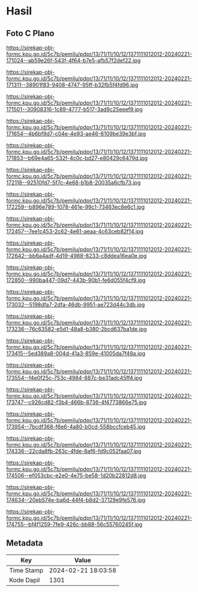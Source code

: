 # Hasil

## Foto C Plano

https://sirekap-obj-formc.kpu.go.id/5c7b/pemilu/pdpr/13/71/11/10/12/1371111012012-20240221-171024--ab59e26f-543f-4f64-b7e5-afb57f2def22.jpg

https://sirekap-obj-formc.kpu.go.id/5c7b/pemilu/pdpr/13/71/11/10/12/1371111012012-20240221-171311--38901f83-9408-4747-95ff-b32fb5f4fd96.jpg

https://sirekap-obj-formc.kpu.go.id/5c7b/pemilu/pdpr/13/71/11/10/12/1371111012012-20240221-171501--30908316-1c89-4777-b517-3ad9c25eeef9.jpg

https://sirekap-obj-formc.kpu.go.id/5c7b/pemilu/pdpr/13/71/11/10/12/1371111012012-20240221-171654--4b6bf9d7-c04e-4e93-ae46-6109be39e3bf.jpg

https://sirekap-obj-formc.kpu.go.id/5c7b/pemilu/pdpr/13/71/11/10/12/1371111012012-20240221-171853--b69e4a65-532f-4c0c-bd27-e80429c6479d.jpg

https://sirekap-obj-formc.kpu.go.id/5c7b/pemilu/pdpr/13/71/11/10/12/1371111012012-20240221-172118--92510fd7-5f7c-4e68-b1b8-20035a6cfb73.jpg

https://sirekap-obj-formc.kpu.go.id/5c7b/pemilu/pdpr/13/71/11/10/12/1371111012012-20240221-172259--b896e789-1078-461e-99c1-73463ec8e6c1.jpg

https://sirekap-obj-formc.kpu.go.id/5c7b/pemilu/pdpr/13/71/11/10/12/1371111012012-20240221-172457--7ee1c453-2c62-4e61-aeaa-4c63ceb82f14.jpg

https://sirekap-obj-formc.kpu.go.id/5c7b/pemilu/pdpr/13/71/11/10/12/1371111012012-20240221-172642--bb6a4adf-4d19-4988-8233-c8ddea16ea0e.jpg

https://sirekap-obj-formc.kpu.go.id/5c7b/pemilu/pdpr/13/71/11/10/12/1371111012012-20240221-172850--990ba447-09d7-443b-90b1-fe6d055f4cf9.jpg

https://sirekap-obj-formc.kpu.go.id/5c7b/pemilu/pdpr/13/71/11/10/12/1371111012012-20240221-173032--5198dfa7-2dfa-46db-9951-ae723d44c3db.jpg

https://sirekap-obj-formc.kpu.go.id/5c7b/pemilu/pdpr/13/71/11/10/12/1371111012012-20240221-173236--76c63582-e5d1-48a8-b380-2bcd637ba1de.jpg

https://sirekap-obj-formc.kpu.go.id/5c7b/pemilu/pdpr/13/71/11/10/12/1371111012012-20240221-173415--5ed389a8-004d-41a3-859e-41005da7f48a.jpg

https://sirekap-obj-formc.kpu.go.id/5c7b/pemilu/pdpr/13/71/11/10/12/1371111012012-20240221-173554--f4e0f25c-753c-4984-887c-be31adc45ff4.jpg

https://sirekap-obj-formc.kpu.go.id/5c7b/pemilu/pdpr/13/71/11/10/12/1371111012012-20240221-173747--c926cd82-f3b4-466b-8736-4f4773866e75.jpg

https://sirekap-obj-formc.kpu.go.id/5c7b/pemilu/pdpr/13/71/11/10/12/1371111012012-20240221-173954--7bcdf368-f6e6-4a80-b0cd-558bccfceb45.jpg

https://sirekap-obj-formc.kpu.go.id/5c7b/pemilu/pdpr/13/71/11/10/12/1371111012012-20240221-174336--22cda8fb-263c-4fde-8af6-fd9c052faa07.jpg

https://sirekap-obj-formc.kpu.go.id/5c7b/pemilu/pdpr/13/71/11/10/12/1371111012012-20240221-174506--ef053cbc-e2e0-4e75-be58-1d20b22812d8.jpg

https://sirekap-obj-formc.kpu.go.id/5c7b/pemilu/pdpr/13/71/11/10/12/1371111012012-20240221-174634--20eb574e-ba6d-44f4-b8d2-37129e9fe576.jpg

https://sirekap-obj-formc.kpu.go.id/5c7b/pemilu/pdpr/13/71/11/10/12/1371111012012-20240221-174755--bf4f1259-7fe9-426c-bb88-56c55760245f.jpg


## Metadata

| Key        | Value               |
| ---------- | ------------------- |
| Time Stamp | 2024-02-21 18:03:58 |
| Kode Dapil | 1301                |



